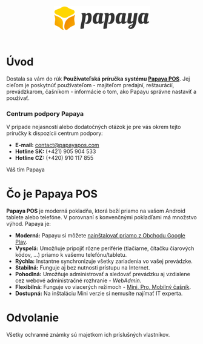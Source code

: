 
<img style="width:50%; display:block; margin-left:auto; margin-right:auto; padding-bottom:20pt" src="pictures/Papaya_color_white_bg.png">

# Úvod

Dostala sa vám do rúk **Používateľská príručka systému [Papaya POS](http://www.papayapos.com/)**. Jej cieľom je poskytnúť používateľom - majiteľom predajní, reštaurácií, prevádzkarom, čašníkom - informácie o tom, ako Papayu správne nastaviť a používať.

### Centrum podpory Papaya
V prípade nejasností alebo dodatočných otázok je pre vás okrem tejto príručky k dispozícii centrum podpory:

- **E-mail:** contact@papayapos.com
- **Hotline SK:** (+421) 905 904 533
- **Hotline CZ:** (+420) 910 117 855

Váš tím Papaya

# Čo je Papaya POS

**Papaya POS** je moderná pokladňa, ktorá beží priamo na vašom Android tablete alebo telefóne. V porovnaní s konvenčnými pokladľami má množstvo výhod. Papaya je:

 - **Moderná:** Papayu si môžete [nainštalovať priamo z Obchodu Google Play](https://play.google.com/store/apps/details?id=qnd.papaya.pos).
 - **Vyspelá:** Umožňuje pripojiť rôzne periférie (tlačiarne, čítačku čiarových kódov, ...) priamo k vašemu telefónu/tabletu.
 - **Rýchla:** Instantne synchronizuje všetky zariadenia vo vašej prevádzke.
 - **Stabilná:** Funguje aj bez nutnosti prístupu na Internet.
 - **Pohodlná:** Umožňuje administrovať a sledovať prevádzku aj vzdialene cez webové administračné rozhranie - *WebAdmin*.
 - **Flexibilná:** Funguje vo viacerých režimoch - [Mini, Pro, Mobilný čašník](../verzie_systemu_papaya/README.html).
 - **Dostupná:** Na inštaláciu Mini verzie si nemusíte najímať IT experta.

# Odvolanie

Všetky ochranné známky sú majetkom ich príslušných vlastníkov.
